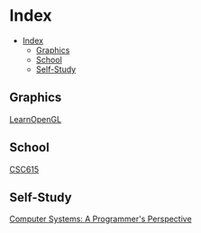 # Index

<!--toc:start-->

- [Index](#index)
  - [Graphics](#graphics)
  - [School](#school)
  - [Self-Study](#self-study)
  <!--toc:end-->

## Graphics

[LearnOpenGL](graphics/LearnOpenGL.md)

## School

[CSC615](school/CSC615/CSC615.md)

## Self-Study

[Computer Systems: A Programmer's Perspective](comp_arch/CSAPP.md)
